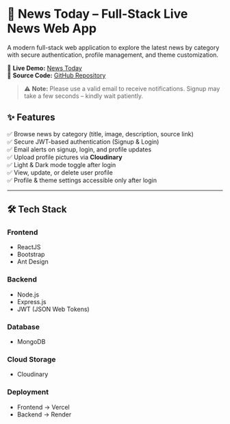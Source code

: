 # 📰 News Today – Full-Stack Live News Web App

A modern full-stack web application to explore the latest news by category with secure authentication, profile management, and theme customization.  

🔗 **Live Demo:** [News Today](https://news-six-smoky.vercel.app/login)  
📂 **Source Code:** [GitHub Repository](https://github.com/sathwikpedapati/NewsToday)  

> ⚠️ **Note:** Please use a valid email to receive notifications. Signup may take a few seconds – kindly wait patiently.

## ✨ Features

✅ Browse news by category (title, image, description, source link)  
✅ Secure JWT-based authentication (Signup & Login)  
✅ Email alerts on signup, login, and profile updates  
✅ Upload profile pictures via **Cloudinary**  
✅ Light & Dark mode toggle after login  
✅ View, update, or delete user profile  
✅ Profile & theme settings accessible only after login  

---

## 🛠 Tech Stack

### Frontend
- ReactJS  
- Bootstrap  
- Ant Design  

### Backend
- Node.js  
- Express.js  
- JWT (JSON Web Tokens)  

### Database
- MongoDB  

### Cloud Storage
- Cloudinary  

### Deployment
- Frontend → Vercel  
- Backend → Render  

